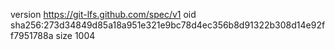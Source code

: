version https://git-lfs.github.com/spec/v1
oid sha256:273d34849d85a18a951e321e9bc78d4ec356b8d91322b308d14e92ff7951788a
size 1004
